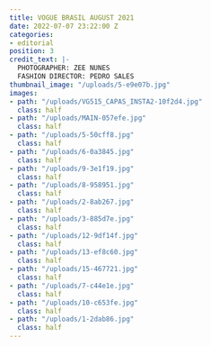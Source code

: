 ```yaml
---
title: VOGUE BRASIL AUGUST 2021
date: 2022-07-07 23:22:00 Z
categories:
- editorial
position: 3
credit_text: |-
  PHOTOGRAPHER: ZEE NUNES
  FASHION DIRECTOR: PEDRO SALES
thumbnail_image: "/uploads/5-e9e07b.jpg"
images:
- path: "/uploads/VG515_CAPAS_INSTA2-10f2d4.jpg"
  class: half
- path: "/uploads/MAIN-057efe.jpg"
  class: half
- path: "/uploads/5-50cff8.jpg"
  class: half
- path: "/uploads/6-0a3845.jpg"
  class: half
- path: "/uploads/9-3e1f19.jpg"
  class: half
- path: "/uploads/8-958951.jpg"
  class: half
- path: "/uploads/2-8ab267.jpg"
  class: half
- path: "/uploads/3-885d7e.jpg"
  class: half
- path: "/uploads/12-9df14f.jpg"
  class: half
- path: "/uploads/13-ef8c60.jpg"
  class: half
- path: "/uploads/15-467721.jpg"
  class: half
- path: "/uploads/7-c44e1e.jpg"
  class: half
- path: "/uploads/10-c653fe.jpg"
  class: half
- path: "/uploads/1-2dab86.jpg"
  class: half
---
```


